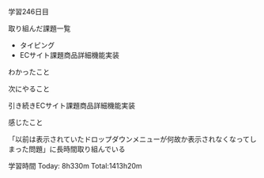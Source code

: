 学習246日目

取り組んだ課題一覧

- タイピング
- ECサイト課題商品詳細機能実装


わかったこと

次にやること

引き続きECサイト課題商品詳細機能実装

感じたこと

「以前は表示されていたドロップダウンメニューが何故か表示されなくなってしまった問題」に長時間取り組んでいる

学習時間 Today: 8h330m Total:1413h20m